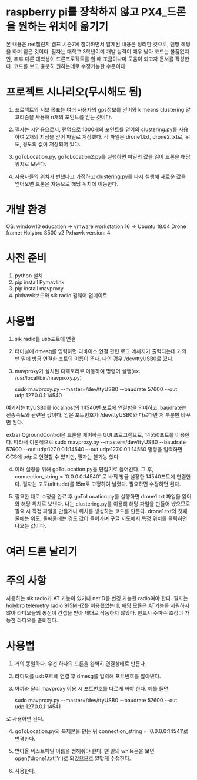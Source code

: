 # raspberry pi를 장착하지 않고 PX4_드론을 원하는 위치에 옮기기
본 내용은 net챌린지 캠프 시즌7에 참여하면서 알게된 내용은 정리한 것으로, 맨땅 헤딩을 하며 얻은 것이다.
필자는 대학교 3학년이며 개발 능력이 매우 낮아 코드는 볼품없지만, 추후 다른 대학생이 드론프로젝트를 할 때 조금이나마 도움이 되고자 문서를 작성한다.
코드를 보고 충분히 원하는데로 수정가능한 수준이다.

# 프로젝트 시나리오(무시해도 됨)
1. 프로젝트의 서브 목표는 여러 사용자의 gps정보를 얻어와 k means clustering 알고리즘을 사용해 n개의 포인트를 얻는 것이다.

2. 필자는 시연용으로서, 랜덤으로 1000개의 포인트를 얻어와 clustering.py를 사용하여 2개의 지점을 얻어 파일로 저장했다.
  각 파일은 drone1.txt, drone2.txt로, 위도, 경도의 값이 저장되어 있다.

3. goToLocation.py, goToLocation2.py를 실행하면 파일의 값을 읽어 드론을 해당 위치로 보낸다.

4. 사용자들의 위치가 변했다고 가정하고 clustering.py를 다시 실행해 새로운 값을 얻어오면 드론은 자동으로 해당 위치에 이동한다.

# 개발 환경
OS: window10 education -> vmware workstation 16 -> Ubuntu 18.04
Drone frame: Holybro S500 v2
Pxhawk version: 4

# 사전 준비
1. python 설치
2. pip install Pymavlink
3. pip install mavproxy
4. pixhawk보드와 sik radio 펌웨어 업데이트

# 사용법
1. sik radio를 usb포트에 연결

2. 터미널에 dmesg를 입력하면 디바이스 연결 관련 로그 메세지가 출력되는데 거의 맨 밑에 방금 연결한 포트의 이름이 뜬다.
  나의 경우 /dev/ttyUSB0로 떴다.

3. mavproxy가 설치된 디렉토리로 이동하여 명령어 실행(ex. /usr/local/bin/mavproxy.py)

    sudo mavproxy.py --master=/dev/ttyUSB0 --baudrate 57600 --out udp:127.0.0.1:14540

  여기서는 ttyUSB0를 localhost의 14540번 포트에 연결함을 의미하고, baudrate는 전송속도와 관련된 값이다.
  얻은 포트번호가 /dev/ttyUSB0와 다르다면 저 부분만 바꾸면 된다.

  extra) QgroundControl은 드론을 제어하는 GUI 프로그램으로, 14550포트를 이용한다. 
  따라서 이론적으로 sudo mavproxy.py --master=/dev/ttyUSB0 --baudrate 57600 --out udp:127.0.0.1:14540 –-out udp:127.0.0.1:14550 명령을 입력하면 GCS에 udp로 연결할 수 있지만,
  필자는 불가능 했다

4. 여러 설정을 위해 goToLocation.py을 편집기로 들어간다.
  그 후, connection_string = '0.0.0.0:14540' 로 바꿔 방금 설장한 14540포트에 연결한다.
  필자는 고도(altitude)를 15m로 고정하여 날렸다. 필요하면 수정하면 된다.
  
5. 필요한 대로 수정을 완료 후 goToLocation.py를 실행하면 drone1.txt 파일을 읽어와 해당 위치로 보낸다.
  나는 clustering.py를 이용해 해당 파일을 만들어 냈으므로 필요 시 직접 파일을 만들거나 위치를 생성하는 코드를 만든다.
  drone1.txt의 첫째줄에는 위도, 둘째줄에는 경도 값이 들어가며 구글 지도에서 특정 위치를 클릭하면 나오는 값이다.
  
# 여러 드론 날리기
# 주의 사항
사용하는 sik radio가 AT 기능이 있거나 netID를 변경 가능한 radio여야 한다. 필자는 holybro telemetry radio 915MHZ를 이용했었는데, 해당 모듈은 AT기능을 지원하지 않아 라디오들의 통신이 간섭을 받아 제대로 작동하지 않았다. 반드시 주파수 조정이 가능한 라디오를 준비한다.

# 사용법
1. 거의 동일하다. 우선 하나의 드론을 완벽히 연결상태로 만든다.

2. 라디오를 usb포트에 연결 후 dmesg를 입력해 포트번호를 알아낸다.

3. 아까와 달리 mavproxy 이용 시 포트번호를 다르게 써야 한다. 예를 들면

   sudo mavproxy.py --master=/dev/ttyUSB0 --baudrate 57600 --out udp:127.0.0.1:14541
  
  로 사용하면 된다.
  
4. goToLocation.py의 복제본을 만든 뒤 connection_string = '0.0.0.0:14541'로 변경한다.

5. 받아올 텍스트파일 이름을 정해줘야 한다. 맨 밑의 while문을 보면 open('drone1.txt','r')로 되있으므로 알맞게 수정한다.

6. 사용한다.

